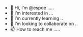 - 👋 Hi, I’m @espoe .....
- 👀 I’m interested in ...
- 🌱 I’m currently learning ..
- 💞️ I’m looking to collaborate on ..
- 📫 How to reach me .....

<!---
espoe/espoe is a ✨ special ✨ repository because its `README.md` (this file) appears on your GitHub profile.
You can click the Preview link to take a look at your changes.
--->

